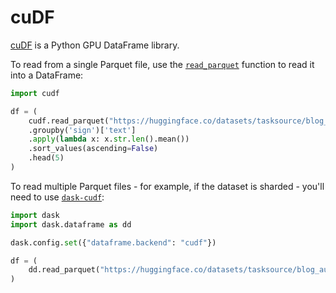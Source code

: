 # cuDF

[cuDF](https://docs.rapids.ai/api/cudf/stable/) is a Python GPU DataFrame library.

To read from a single Parquet file, use the [`read_parquet`](https://docs.rapids.ai/api/cudf/stable/user_guide/api_docs/api/cudf.read_parquet/) function to read it into a DataFrame:

```py
import cudf

df = (
    cudf.read_parquet("https://huggingface.co/datasets/tasksource/blog_authorship_corpus/resolve/refs%2Fconvert%2Fparquet/default/train/0000.parquet")
    .groupby('sign')['text']
    .apply(lambda x: x.str.len().mean())
    .sort_values(ascending=False)
    .head(5)
)
```

To read multiple Parquet files - for example, if the dataset is sharded - you'll need to use [`dask-cudf`](https://docs.rapids.ai/api/dask-cudf/stable/):

```py
import dask
import dask.dataframe as dd

dask.config.set({"dataframe.backend": "cudf"})

df = (
    dd.read_parquet("https://huggingface.co/datasets/tasksource/blog_authorship_corpus/resolve/refs%2Fconvert%2Fparquet/default/train/*.parquet")
)
```
